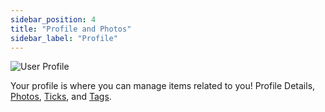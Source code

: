 ```yaml
---
sidebar_position: 4
title: "Profile and Photos"
sidebar_label: "Profile"
---
```


![User Profile](/img/tutorial/opentacos/profile-page.png)

Your profile is where you can manage items related to you! Profile Details, [Photos](/how-to-contribute/contributing-data/photos), [Ticks](/how-to-contribute/contributing-data/climbs#Ticks), and [Tags](/how-to-contribute/contributing-data/photos#tagging).
